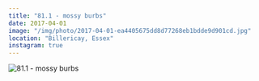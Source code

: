 ```yaml
---
title: "81.1 - mossy burbs"
date: 2017-04-01
image: "/img/photo/2017-04-01-ea4405675dd8d77268eb1bdde9d901cd.jpg"
location: "Billericay, Essex"
instagram: true
---
```


![81.1 - mossy burbs](/img/photo/2017-04-01-ea4405675dd8d77268eb1bdde9d901cd.jpg)
